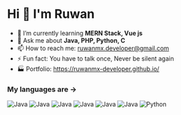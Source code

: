 # Hi 👋 I'm Ruwan

- 🌱 I’m currently learning **MERN Stack, Vue js**
- 💬 Ask me about **Java, PHP, Python, C**
- 📫 How to reach me: ruwanmx.developer@gmail.com
- ⚡ Fun fact: You have to talk once, Never be silent again
- 🏭 Portfolio: https://ruwanmx-developer.github.io/

### My languages are ->

![Java](http://img.shields.io/badge/1-HTML-orange)
![Java](http://img.shields.io/badge/2-CSS-blue)
![Java](http://img.shields.io/badge/3-JavaScript-yellow)
![Java](http://img.shields.io/badge/4-PHP-brown)
![Java](http://img.shields.io/badge/5-MYSQL-lightgray)
![Java](http://img.shields.io/badge/6-C-darkblue)
![Python](http://img.shields.io/badge/7-Python-lime)
